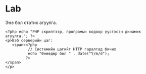 # Lab

<!DOCTYPE html>
<!-- index.php -->
<html>
  <head>
   <meta charset="UTF-8">
  </head>
  <body>
    <!-- Статик болон динамик агуулгын ялгаа -->
    <p>Энэ бол статик агуулга.</p>
    
    <?php echo "PHP скриптээр, програмын кодоор үүсгэсэн динамик агуулга."; ?>
    <p>Вэб серверийн цаг: 
       <span><?php 
              // Системийн цагийг HTTP гаралтад бичих
              echo "Өнөөдөр бол " . date("Y/m/d");
             ?>
	</span>
    </p>
  </body>
</html>

